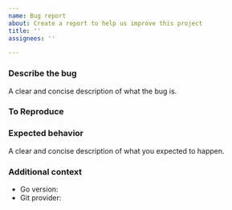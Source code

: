 ```yaml
---
name: Bug report
about: Create a report to help us improve this project
title: ''
assignees: ''

---
```


### Describe the bug

A clear and concise description of what the bug is.

### To Reproduce

<!--
Steps to reproduce the behaviour
-->

### Expected behavior

A clear and concise description of what you expected to happen.

### Additional context

- Go version:
- Git provider:
